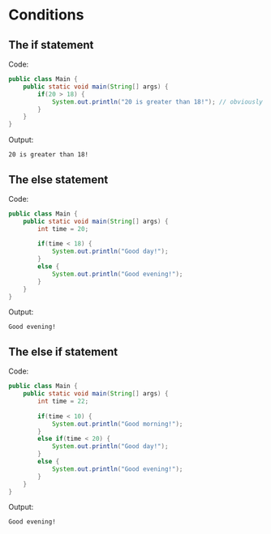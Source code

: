 # Conditions

## The if statement

Code:

```java
public class Main {
    public static void main(String[] args) {
        if(20 > 18) {
            System.out.println("20 is greater than 18!"); // obviously
        }  
    }
}
```

Output:

```text
20 is greater than 18!
```

## The else statement

Code:

```java
public class Main {
    public static void main(String[] args) {
        int time = 20;
        
        if(time < 18) {
            System.out.println("Good day!");
        } 
        else {
            System.out.println("Good evening!");
        }  
    }
}
```

Output:

```text
Good evening!
```

## The else if statement

Code:

```java
public class Main {
    public static void main(String[] args) {
        int time = 22;
        
        if(time < 10) {
            System.out.println("Good morning!");
        } 
        else if(time < 20) {
            System.out.println("Good day!");
        }  
        else {
            System.out.println("Good evening!");
        }
    }
}
```

Output:

```text
Good evening!
```